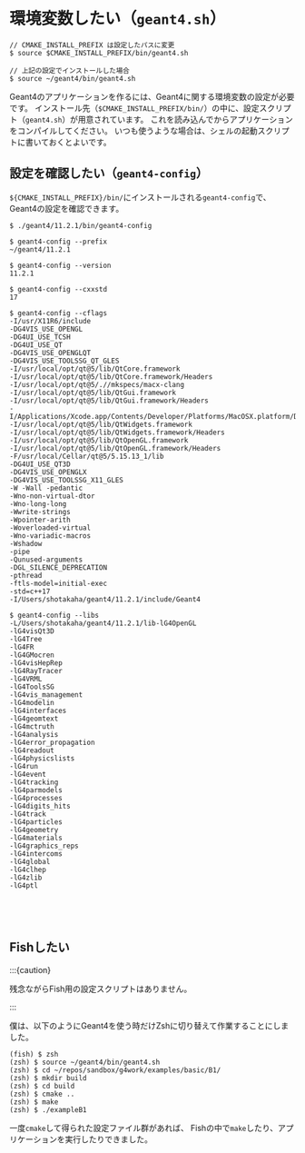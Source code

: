 # 環境変数したい（``geant4.sh``）

```console
// CMAKE_INSTALL_PREFIX は設定したパスに変更
$ source $CMAKE_INSTALL_PREFIX/bin/geant4.sh

// 上記の設定でインストールした場合
$ source ~/geant4/bin/geant4.sh
```

Geant4のアプリケーションを作るには、Geant4に関する環境変数の設定が必要です。
インストール先（``$CMAKE_INSTALL_PREFIX/bin/``）の中に、設定スクリプト（``geant4.sh``）が用意されています。
これを読み込んでからアプリケーションをコンパイルしてください。
いつも使うような場合は、シェルの起動スクリプトに書いておくとよいです。

## 設定を確認したい（``geant4-config``）

``${CMAKE_INSTALL_PREFIX}/bin/``にインストールされる``geant4-config``で、
Geant4の設定を確認できます。

```console
$ ./geant4/11.2.1/bin/geant4-config

$ geant4-config --prefix
~/geant4/11.2.1

$ geant4-config --version
11.2.1

$ geant4-config --cxxstd
17

$ geant4-config --cflags
-I/usr/X11R6/include
-DG4VIS_USE_OPENGL
-DG4UI_USE_TCSH
-DG4UI_USE_QT
-DG4VIS_USE_OPENGLQT
-DG4VIS_USE_TOOLSSG_QT_GLES
-I/usr/local/opt/qt@5/lib/QtCore.framework
-I/usr/local/opt/qt@5/lib/QtCore.framework/Headers
-I/usr/local/opt/qt@5/.//mkspecs/macx-clang
-I/usr/local/opt/qt@5/lib/QtGui.framework
-I/usr/local/opt/qt@5/lib/QtGui.framework/Headers
-I/Applications/Xcode.app/Contents/Developer/Platforms/MacOSX.platform/Developer/SDKs/MacOSX14.4.sdk/System/Library/Frameworks/OpenGL.framework/Headers
-I/usr/local/opt/qt@5/lib/QtWidgets.framework
-I/usr/local/opt/qt@5/lib/QtWidgets.framework/Headers
-I/usr/local/opt/qt@5/lib/QtOpenGL.framework
-I/usr/local/opt/qt@5/lib/QtOpenGL.framework/Headers
-F/usr/local/Cellar/qt@5/5.15.13_1/lib
-DG4UI_USE_QT3D
-DG4VIS_USE_OPENGLX
-DG4VIS_USE_TOOLSSG_X11_GLES
-W -Wall -pedantic
-Wno-non-virtual-dtor
-Wno-long-long
-Wwrite-strings
-Wpointer-arith
-Woverloaded-virtual
-Wno-variadic-macros
-Wshadow
-pipe
-Qunused-arguments
-DGL_SILENCE_DEPRECATION
-pthread
-ftls-model=initial-exec
-std=c++17
-I/Users/shotakaha/geant4/11.2.1/include/Geant4

$ geant4-config --libs
-L/Users/shotakaha/geant4/11.2.1/lib-lG4OpenGL
-lG4visQt3D
-lG4Tree
-lG4FR
-lG4GMocren
-lG4visHepRep
-lG4RayTracer
-lG4VRML
-lG4ToolsSG
-lG4vis_management
-lG4modelin
-lG4interfaces
-lG4geomtext
-lG4mctruth
-lG4analysis
-lG4error_propagation
-lG4readout
-lG4physicslists
-lG4run
-lG4event
-lG4tracking
-lG4parmodels
-lG4processes
-lG4digits_hits
-lG4track
-lG4particles
-lG4geometry
-lG4materials
-lG4graphics_reps
-lG4intercoms
-lG4global
-lG4clhep
-lG4zlib
-lG4ptl





```


## Fishしたい

:::{caution}

残念ながらFish用の設定スクリプトはありません。

:::

僕は、以下のようにGeant4を使う時だけZshに切り替えて作業することにしました。

```console
(fish) $ zsh
(zsh) $ source ~/geant4/bin/geant4.sh
(zsh) $ cd ~/repos/sandbox/g4work/examples/basic/B1/
(zsh) $ mkdir build
(zsh) $ cd build
(zsh) $ cmake ..
(zsh) $ make
(zsh) $ ./exampleB1
```

一度``cmake``して得られた設定ファイル群があれば、
Fishの中で``make``したり、アプリケーションを実行したりできました。
